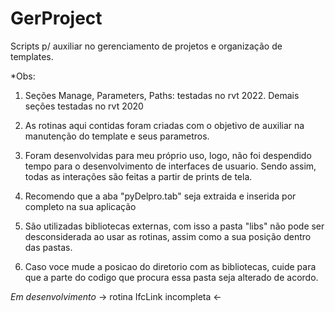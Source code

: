 # GerProject
Scripts p/ auxiliar no gerenciamento de projetos e organização de templates.

*Obs:
1. Seções Manage, Parameters, Paths: testadas no rvt 2022.
Demais seções testadas no rvt 2020

2. As rotinas aqui contidas foram criadas com o objetivo de auxiliar na manutenção do template e seus parametros.

3. Foram desenvolvidas para meu próprio uso, logo, não foi despendido tempo para o desenvolvimento de interfaces de usuario. Sendo assim, todas as interações são feitas a partir de prints de tela.

4. Recomendo que a aba "pyDelpro.tab" seja extraida e inserida por completo na sua aplicação
5. São utilizadas bibliotecas externas, com isso a pasta "libs" não pode ser desconsiderada ao usar as rotinas, assim como a sua posição dentro das pastas.
6. Caso voce mude a posicao do diretorio com as bibliotecas, cuide para que a parte do codigo que procura essa pasta seja alterado de acordo.


*Em desenvolvimento*
-> rotina IfcLink incompleta <-

